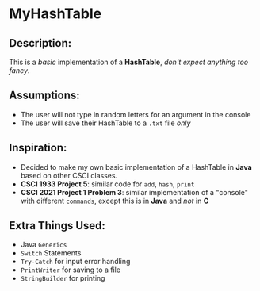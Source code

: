 # MyHashTable

## Description:
This is a *basic* implementation of a **HashTable**, *don't expect anything too fancy*.

## Assumptions:
 - The user will not type in random letters for an argument in the console
 - The user will save their HashTable to a `.txt` file *only*
 
## Inspiration:
 - Decided to make my own basic implementation of a HashTable in **Java** based on other CSCI classes.
 - **CSCI 1933 Project 5**: similar code for `add`, `hash`, `print`
 - **CSCI 2021 Project 1 Problem 3**: similar implementation of a "console" with different `commands`, except this is in **Java** and *not* in **C**

## Extra Things Used:
 - Java `Generics`
 - `Switch` Statements
 - `Try-Catch` for input error handling
 - `PrintWriter` for saving to a file
 - `StringBuilder` for printing
